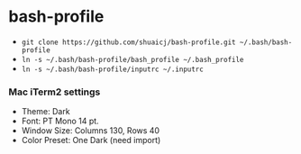 # bash-profile

- `git clone https://github.com/shuaicj/bash-profile.git ~/.bash/bash-profile`
- `ln -s ~/.bash/bash-profile/bash_profile ~/.bash_profile`
- `ln -s ~/.bash/bash-profile/inputrc ~/.inputrc`

### Mac iTerm2 settings
* Theme: Dark
* Font: PT Mono 14 pt.
* Window Size: Columns 130, Rows 40
* Color Preset: One Dark (need import)
